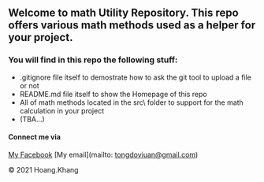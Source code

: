 ## Welcome to math Utility Repository. This repo offers various math methods used as a helper for your project.

### You will find in this repo the following stuff:

* .gitignore file itself to demostrate how to ask the git tool to upload a file or not
* README.md file itself to show the Homepage of this repo
* All of math methods located in the src\ folder to support for the math calculation in your project
* (TBA...)
#### Connect me via 
[My Facebook](https://facebook.com/ViUan)
[My email](mailto: tongdoviuan@gmail.com)

© 2021 Hoang.Khang
